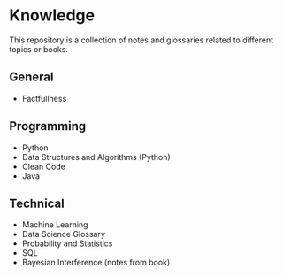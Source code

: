 # Knowledge
This repository is a collection of notes and glossaries related to different topics or books.

## General
- Factfullness

## Programming
- Python
- Data Structures and Algorithms (Python)
- Clean Code
- Java

## Technical
- Machine Learning
- Data Science Glossary
- Probability and Statistics
- SQL
- Bayesian Interference (notes from book)
